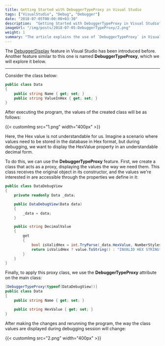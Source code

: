 ```yaml
---
title: Getting Started with DebuggerTypeProxy in Visual Studio
tags: ["VisualStudio", "Debug", "Debugger"]
date: "2018-07-05T00:00:00+03:30"
description:  "Getting Started with DebuggerTypeProxy in Visual Studio"
imageUrl: "/img/posts/2018-07-05-DebuggerTypeProxy/2.png"
weight: 1
summary: "The article explains the use of `DebuggerTypeProxy` in Visual Studio for enhancing debugging. It illustrates how to display complex or less readable properties (like **Hex** values) in a more understandable format using a proxy class. By applying the `DebuggerTypeProxy` attribute to a class, the values are shown in the debugger in a customized way, as defined in the proxy class. This feature significantly improves the **debugging experience** by providing clearer insights into the data structures being inspected."
---
```


The [DebuggerDisplay](https://learn.microsoft.com/en-us/visualstudio/debugger/using-the-debuggerdisplay-attribute) feature in Visual Studio has been introduced before. Another feature similar to this one is named **DebuggerTypeProxy**, which we will explore it below.

----------

Consider the class below:

```csharp
public class Data
{
    public string Name { get; set; }
    public string ValueInHex { get; set; }
}
```

After executing the program, the values of the created class will be as follows:

{{< customImg src="1.png" width="400px" >}}
<br>

Here, the Hex value is not understandable for us. Imagine a scenario where values need to be stored in the database in Hex format, but during debugging, we want to display the HexValue property in an understandable decimal form.

To do this, we can use the **DebuggerTypeProxy** feature. First, we create a class that acts as a proxy, displaying the values the way we need them. This class receives the original object in its constructor, and the values we're interested in are accessible through the properties we define in it:

```csharp
public class DataDebugView
{
    private readonly Data _data;

    public DataDebugView(Data data)
    {
        _data = data;
    }

    public string DecimalValue
    {
        get
        {
            bool isValidHex = int.TryParse(_data.HexValue, NumberStyles.HexNumber, null, out var value);
            return isValidHex ? value.ToString() : "INVALID HEX STRING";
        }
    }
}
```

Finally, to apply this proxy class, we use the **DebuggerTypeProxy** attribute on the main class:

```csharp
[DebuggerTypeProxy(typeof(DataDebugView))]
public class Data
{
    public string Name { get; set; }

    public string HexValue { get; set; }
}
```

After making the changes and rerunning the program, the way the class values are displayed during debugging session will change:

{{< customImg src="2.png" width="400px" >}}